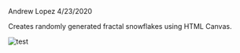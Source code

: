 Andrew Lopez 
4/23/2020

Creates randomly generated fractal snowflakes using HTML Canvas.

![test](https://cdn.discordapp.com/attachments/826668092071215104/835245778460737626/unknown.png)
